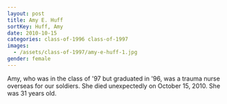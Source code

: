 ```yaml
---
layout: post
title: Amy E. Huff
sortKey: Huff, Amy
date: 2010-10-15
categories: class-of-1996 class-of-1997
images:
  - /assets/class-of-1997/amy-e-huff-1.jpg
gender: female
---
```

Amy, who was in the class of '97 but graduated in '96, was a trauma nurse overseas for our soldiers. She died unexpectedly on October 15, 2010. She was 31 years old.
